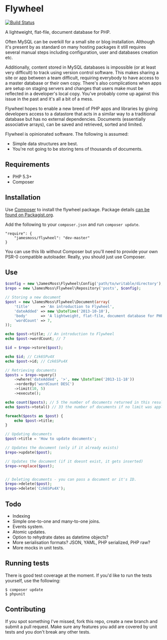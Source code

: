 # Flywheel

[![Build Status](https://travis-ci.org/jamesmoss/flywheel.png?branch=master)](https://travis-ci.org/jamesmoss/flywheel)

A lightweight, flat-file, document database for PHP.

Often MySQL can be overkill for a small site or blog installation. Although it's present by as standard
on many hosting packages it still requires several manual steps including configuration, user and databases 
creation etc.

Additionally, content stored in MySQL databases is impossible (or at least very 
difficult) to track using version control software. This makes sharing a site or app 
between a team difficult, requiring everybody to have access to a master database or
their own copy. There's also complications when apps are setup on staging servers
and changes that users make must be reflected in a developer's local copy.
You've probably come up against this issue in the past and it's all a bit of a mess.

Flywheel hopes to enable a new breed of PHP apps and libraries by giving developers access
to a datastore that acts in a similar way to a traditional database but has no
external dependencies. Documents (essentially associative arrays), can be saved and retrieved,
sorted and limited.

Flywheel is opinionated software. The following is assumed:

- Simple data structures are best.
- You're not going to be storing tens of thousands of documents.

## Requirements

- PHP 5.3+
- Composer

## Installation

Use [Composer](http://getcomposer.org/) to install the flywheel package. Package details [can be found on Packagist.org](https://packagist.org/packages/jamesmoss/flywheel).

Add the following to your `composer.json` and run `composer update`.

    "require": {
        "jamesmoss/flywheel": "dev-master"
    }

You can use this lib without Composer but you'll need to provide your own PSR-0 compatible autoloader. Really, you should just use Composer.

## Use

```php
$config = new \JamesMoss\Flywheel\Config('path/to/writable/directory');
$repo = new \JamesMoss\Flywheel\Repository('posts', $config);

// Storing a new document
$post = new \JamesMoss\Flywheel\Document(array(
    'title'     => 'An introduction to Flywheel',
    'dateAdded' => new \DateTime('2013-10-10'),
    'body'      => 'A lightweight, flat-file, document database for PHP...',
    'wordCount' => 7,
));

echo $post->title; // An introduction to Flywheel
echo $post->wordCount; // 7

$id = $repo->store($post);

echo $id; // Czk6SPu4X
echo $post->id; // Czk6SPu4X

// Retrieving documents
$posts = $repo->query()
    ->where('dateAdded', '>', new \DateTime('2013-11-18'))
    ->orderBy('wordCount DESC')
    ->limit(10, 5)
    ->execute();

echo count($posts); // 5 the number of documents returned in this result
echo $posts->total() // 33 the number of documents if no limit was applied. Useful for pagination.

foreach($posts as $post) {
    echo $post->title;
}

// Updating documents
$post->title = 'How to update documents';

// Updates the document (only if it already exists)
$repo->update($post); 

// Updates the document (if it doesnt exist, it gets inserted)
$repo->replace($post); 


// Deleting documents - you can pass a document or it's ID.
$repo->delete($post);
$repo->delete('Czk6SPu4X');

```

## Todo

- Indexing
- Simple one-to-one and many-to-one joins.
- Events system.
- Atomic updates.
- Option to rehydrate dates as datetime objects?
- More serialisation formats? JSON, YAML, PHP serialized, PHP raw?
- More mocks in unit tests.
    
## Running tests

There is good test coverage at the moment. If you'd like to run the tests yourself, use the following:

    $ composer update
    $ phpunit

## Contributing

If you spot something I've missed, fork this repo, create a new branch and submit a pull request. Make sure any features you add are covered by unit tests and you don't break any other tests.